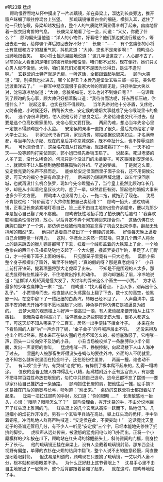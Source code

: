 #第23章 猛虎<br />    顾昀慢吞吞地从怀中摸出了一片琉璃镜，架在鼻梁上，溜达到长庚旁边，推开窗户眯细了眼往停鸢台上张望。    那琉璃镜镶着白金的细链，横斜入耳，遮住了他一只桃花眼，鼻梁却越发挺直，整个人的气质陡然间显得冷冽了起来，幽幽地冒着一股衣冠禽兽的气息。    长庚呆呆地看了他一会，问道：“义父，你戴了什么？”    顾昀偏头逗他道：“洋人的小物件，好看吧？他们那边就流行戴这个，等出去走一圈，给你骗个洋后娘回去好不好？”    长庚：“……”    有个玄鹰部的小将士有意缓和方才的凝重气氛，抖机灵道：“大帅，您也不是亲爹啊！”    顾昀没心没肺地跟着笑。    那小将士摇头晃脑地说道：“这几年世道变了，人心都不古了，以前的女人看重的是咱们的德行能耐和性情，咱们都不发愁，现在倒好，她们只关心男人俊不俊俏，大帅，咱们弟兄们光棍可不是因为长得丑，是生不逢时啊。”    玄铁营的土特产就是光棍，一听这话，全都跟着起哄起来。    顾昀大笑道：“滚，别把我也扯进去，哪个长得丑？本侯乃是堂堂玄铁三部一枝花，美名都远渡重洋去了。”    一群军中糙汉震慑于自家大帅的厚颜无耻，只好哄堂大笑以对，沈易凉凉地说道：“大帅，您貌美如花，怎么也讨不到媳妇呢？”    一句话戳到了顾昀的伤心事，顾大帅只好捂着胸口道：“我待价而沽呢，好东西都压轴，你懂什么？”    说起这事，也实在怪不得顾昀。    当年先帝对他十分矛盾，又疼他，又防备他，小时候还好，稍稍长大些，安定侯的婚姻大事就成了先帝喉咙里卡的鱼刺。    选个身份卑微的，怕人说他亏待了忠良之后，先帝给谁也交代不过去，但要是选个位高权重家里的，先帝心里又要打鼓。    两厢为难，想必当年先帝心里一定恨不得顾昀是个小太监。    安定侯的亲事一直拖了很久，最后先帝给定了郭大学士之女。    郭家世代书香门第，家世清贵，郭姑娘据说貌美如兰，才名满帝都，与当年的太子妃、现在的皇后并称京城双姝，既不牵扯什么，也不算辱没顾昀。    可也真奇怪了，这朵名花自从订婚开始，就跟被霜打了一样，一天不如一天——没等顾昀打完仗回京，郭小姐已经先香销玉殒了。    说起来，死过老婆的人多了去，没什么稀奇的，何况只是个没过门的未婚妻子。可这事摊到安定侯头上，就很难不让人联想到他那鳏寡孤独的外祖、早逝的爹娘。    于是就这么着，安定侯克妻的名声不胫而走。    能嫁给安定侯固然里子面子全有，还不用伺候公婆，可天大的福分也要有命享才行。    后来顾昀辗转西域北疆，四五年没回京城，也就再没什么机会张罗，现如今先帝蹬腿去了，当今皇上虽然比顾昀年长几岁，却是从小叫着他皇叔长大的，差了一辈，纵然君臣有别，管起他的婚姻大事来也多少不太方便。    顾昀本人也没精力上心，一拖二拖，就拖到了现在。    沈易不肯饶过他：“待价而沽？大帅你想把自己卖给谁？”    顾昀一抬头，透过琉璃镜，正看见长庚紧紧地盯着自己，脸上还不由自主地带出些许紧绷来，便以为那少年是担心自己娶了亲不疼他。    顾昀安抚性地抬手拍了拍长庚的后脑勺：“我喜欢聪明温柔性情好的，放心，以后肯定不弄个河东狮回来搅合你。”    这话仿佛在长庚胸口豁开了一个洞，那仿佛已经被他降服的妄念得了机会又出来作祟，翻起无处排解的黯然*来。    他只好逼着自己挤出了一个僵硬的微笑。    好像每天晚上逼着自己合眼睡觉一样用力。    这时，停鸢台上突然一阵鼓噪，只见几个西洋人将台上的跳来跳去的猴儿鹦哥都带了下去，扛着一个绒布盖着的大铁笼上了台，一个脸色惨白的西洋小丑扭扭哒哒地支起了一个大火圈，搔首弄姿好半晌，吊足了人们胃口，才一把揭下笼子上面的绒布。    只见那笼子里竟有一只大老虎。    葛胖小把整个身子都探出了窗外，嘴里不住地问：“真的假的呀？那是真老虎吗？”    小丑上前打开铁笼，提着项圈将那大老虎牵了出来。    不知是不是围观的人太多，那老虎显得有些焦躁不安，不住地做出挣扎的动作。    顾昀却皱起了眉，冷冷地说道：“这群洋人规矩真是懂大发了，大过年的弄来这么个畜生——小贾。”    方才话最多的少年玄鹰神色一肃：“是。”    顾昀道：“找人看着点，下面人多，别再出什么乱子。”    小贾领命而去，他直接从红头鸢露台上翻了下去，数十丈的高空，他黑影一闪，在空中留下了一缕细细的白蒸汽，转眼已经不见了。    人声鼎沸中，焦躁不安的老虎开始不情不愿地跳起了火圈，神色狰狞得仿佛它是被逼良为娼的。    云梦大观的观景楼上叫好声一浪高过一浪，有人激动起来便开始从上往下撒钱。    歌舞杂耍看得高兴了，往停鸢台上扔些铜钱无伤大雅，很多人都这么干，可这天却不知从哪来了个二百五，居然一出手便往下攘金叶子。    本来在台下看热闹的人群“哄”一声炸开了锅，“金子金子”的呼喊声层出不穷。    还没来得及抢出个所以然来，那本来正在钻火圈的老虎不知怎么的，被彻底激怒了，它咆哮一声，回头一口咬向猝不及防的小丑。    小丑当场被咬掉了一条胳膊和小半个肩膀，发出一声凄厉的惨叫。    猛虎咆哮一声，挣脱控制，向起鸢楼下人山人海冲了过去。    里圈的人被那畜生吓得没头苍蝇似的要往外冲，外面的人不明就里，也不知怎么就听说里面在抢金叶子，还在纷纷往里挤。    两面一撞，谁也动不了。    有叫唤“金子”的，有哭喊“老虎”的，有摔倒了根本爬不起来的，乱得一塌糊涂。    值夜的金吾卫被人群冲得乱七八糟，起鸢楼附近不乏有达官贵人，有那些不把寻常百姓性命放在眼里的，匆忙中只顾自己逃命，逃命还都不忘了摆谱——要纵家仆给自己推挤出一条通路。    顾昀抓住长庚的肩，把他往后一推，回手摘下沈易挂在门后的箭篓与长弓，吩咐道：“别出来。”    桌边的玄铁营将士都跟着站了起来。    沈易一把拉住顾昀的手肘，脱口道：“你的眼睛……”    长庚敏感地一抬头，心想：“眼睛？眼睛怎么了？”    顾昀没理会，挥开沈易的手，不由分说地踹开了红头鸢上雅间的门。    红头鸢上的几个玄鹰从高空一跃而下，贴地低飞，几道细小的烟花炸开冷光，另有一个玄铁甲兵站在高处，攀上红头鸢的桅杆，手中举着铜吼，冲混乱地人群高声呐喊道：“安定侯在此，不要妄动！”    这话竟比天皇老子的圣旨还管用几分，有不少人一听见“安定侯”三个字，已经本能地先停住了拥挤的脚步。    虎啸声从远处传来，被激怒的猛虎闪电似的飞扑而出，正将一个小厮模样的少年按在爪下，顾昀站在红头鸢的锦鲤船头上，斜倚雅间的门框，侧身拉开了长弓。    他的琉璃镜还挂在鼻梁上，没有人会戴着琉璃镜射箭，那东西会让视野有偏差，单薄的衣衫在火翅的热风中翻飞，整个人说不出的随意轻慢，简直像是闭着眼射箭。    但沈易是知道的，顾昀现在只要摘了琉璃镜，一丈以外人畜不分，根本就和闭着眼差不多。    为什么正好赶上这节骨眼上？    沈易手心里不由自主地冒出了一层薄汗，整个后背都跟着紧绷了起来。    就在这时，顾昀蓦地松了手。